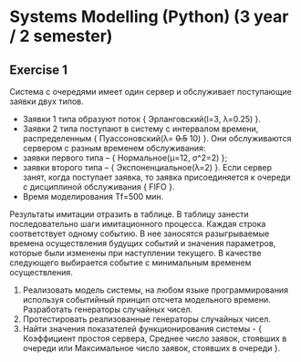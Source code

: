 # Systems Modelling (Python) (3 year / 2 semester)

## Exercise 1

Система с очередями имеет один сервер и обслуживает поступающие заявки двух типов.
* Заявки 1 типа образуют поток { Эрланговский(l=3, λ=0.25) }.
* Заявки 2 типа поступают в систему с интервалом времени, распределенным { Пуассоновский(λ= ~~0.5~~ 10) }.
Они обслуживаются сервером с разным временем обслуживания:
* заявки первого типа – { Нормальное(μ=12, σ^2=2) };
* заявки второго типа – { Экспоненциальное(λ=2) }.
Если сервер занят, когда поступает заявка, то заявка присоединяется к очереди с дисциплиной обслуживания { FIFO }.  
* Время моделирования Tf=500 мин.

Результаты имитации отразить в таблице. В таблицу занести последовательно шаги имитационного процесса. Каждая строка соответствует одному событию. В нее заносятся разыгрываемые времена осуществления будущих событий и значения параметров, которые были изменены при наступлении текущего. В качестве следующего выбирается событие с минимальным временем осуществления.

1. Реализовать модель системы, на любом языке программирования используя событийный принцип отсчета модельного времени. Разработать генераторы случайных чисел.
1. Протестировать реализованные генераторы случайных чисел.
1. Найти значения показателей функционирования системы - { Коэффициент простоя сервера, Среднее число заявок, стоявших в очереди или Максимальное число заявок, стоявших в очереди }.